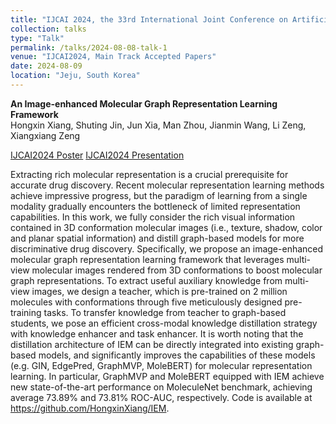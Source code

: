 ```yaml
---
title: "IJCAI 2024, the 33rd International Joint Conference on Artificial Intelligence"
collection: talks
type: "Talk"
permalink: /talks/2024-08-08-talk-1
venue: "IJCAI2024, Main Track Accepted Papers"
date: 2024-08-09
location: "Jeju, South Korea"
---
```


**An Image-enhanced Molecular Graph Representation Learning Framework**  
Hongxin Xiang, Shuting Jin, Jun Xia, Man Zhou, Jianmin Wang, Li Zeng, Xiangxiang Zeng  

[IJCAI2024 Poster](https://jianmin2drugai.github.io/files/ijcai2024_poster.pdf)  [IJCAI2024 Presentation](https://jianmin2drugai.github.io/files/ijcai2024_representation.pdf)  

Extracting rich molecular representation is a crucial prerequisite for accurate drug discovery. Recent molecular representation learning methods achieve impressive progress, but the paradigm of learning from a single modality gradually encounters the bottleneck of limited representation capabilities. In this work, we fully consider the rich visual information contained in 3D conformation molecular images (i.e., texture, shadow, color and planar spatial information) and distill graph-based models for more discriminative drug discovery. Specifically, we propose an image-enhanced molecular graph representation learning framework that leverages multi-view molecular images rendered from 3D conformations to boost molecular graph representations. To extract useful auxiliary knowledge from multi-view images, we design a teacher, which is pre-trained on 2 million molecules with conformations through five meticulously designed pre-training tasks. To transfer knowledge from teacher to graph-based students, we pose an efficient cross-modal knowledge distillation strategy with knowledge enhancer and task enhancer. It is worth noting that the distillation architecture of IEM can be directly integrated into existing graph-based models, and significantly improves the capabilities of these models (e.g. GIN, EdgePred, GraphMVP, MoleBERT) for molecular representation learning. In particular, GraphMVP and MoleBERT equipped with IEM achieve new state-of-the-art performance on MoleculeNet benchmark, achieving average 73.89% and 73.81% ROC-AUC, respectively. Code is available at https://github.com/HongxinXiang/IEM.
